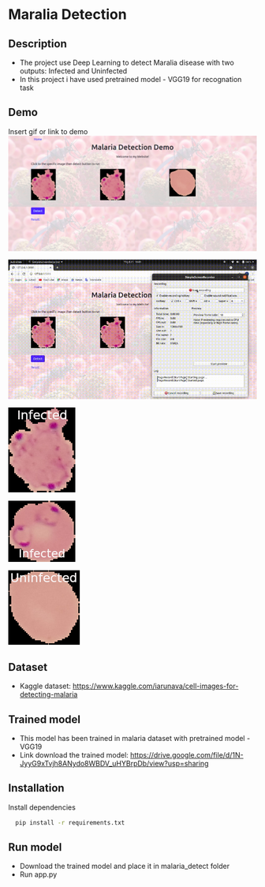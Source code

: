 
# Maralia Detection
## Description
- The project use Deep Learning to detect Maralia disease with two outputs: Infected and Uninfected
- In this project i have used pretrained model - VGG19 for recognation task


## Demo

Insert gif or link to demo
![Homepage](https://raw.githubusercontent.com/truongminhphung/maralia_detect/master/demo/index.png)

![Demo](https://raw.githubusercontent.com/truongminhphung/maralia_detect/master/demo/demo.gif)

![Infected](https://raw.githubusercontent.com/truongminhphung/maralia_detect/master/demo/para1.png)

![Infected](https://raw.githubusercontent.com/truongminhphung/maralia_detect/master/demo/para2.png)

![Uninfected](https://raw.githubusercontent.com/truongminhphung/maralia_detect/master/demo/uninfected.png)
## Dataset
- Kaggle dataset: https://www.kaggle.com/iarunava/cell-images-for-detecting-malaria

## Trained model
- This model has been trained in malaria dataset with pretrained model - VGG19
- Link download the trained model: https://drive.google.com/file/d/1N-JyyG9xTvjh8ANydo8WBDV_uHYBrpDb/view?usp=sharing

## Installation

Install dependencies

```bash
  pip install -r requirements.txt
```

## Run model
- Download the trained model and place it in malaria_detect folder
- Run app.py
  